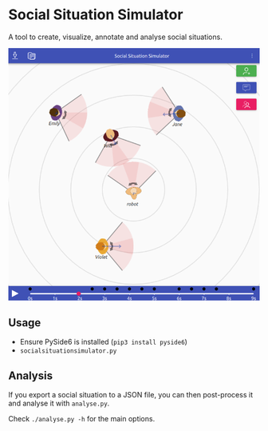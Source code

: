 Social Situation Simulator
==========================

A tool to create, visualize, annotate and analyse social situations.

![screenshot](doc/screenshot.png)


Usage
-----

- Ensure PySide6 is installed (`pip3 install pyside6`)
- `socialsituationsimulator.py`

Analysis
--------

If you export a social situation to a JSON file, you can then post-process it
and analyse it with `analyse.py`.

Check `./analyse.py -h` for the main options.


